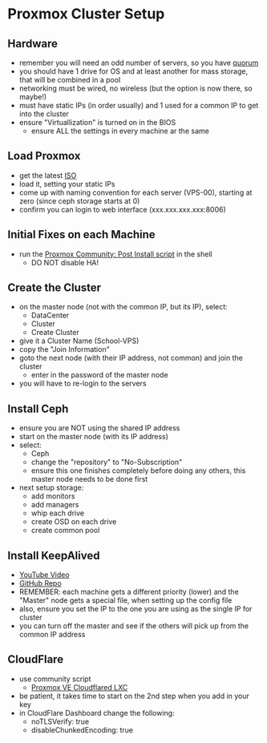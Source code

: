# Proxmox Cluster Setup

## Hardware
- remember you will need an odd number of servers, so you have [quorum](https://pve.proxmox.com/wiki/Cluster_Manager#_quorum)
- you should have 1 drive for OS and at least another for mass storage, that will be combined in a pool
- networking must be wired, no wireless (but the option is now there, so maybe!)
- must have static IPs (in order usually) and 1 used for a common IP to get into the cluster
- ensure "Virtuallization" is turned on in the BIOS
  - ensure ALL the settings in every machine ar the same

## Load Proxmox
- get the latest [ISO](https://www.proxmox.com/en/downloads/proxmox-virtual-environment/iso)
- load it, setting your static IPs
- come up with naming convention for each server (VPS-00), starting at zero (since ceph storage starts at 0)
- confirm you can login to web interface (xxx.xxx.xxx.xxx:8006)

## Initial Fixes on each Machine
- run the [Proxmox Community: Post Install script](https://community-scripts.github.io/ProxmoxVE/scripts?id=post-pve-install) in the shell
  - DO NOT disable HA!
 
## Create the Cluster
  - on the master node (not with the common IP, but its IP), select:
    - DataCenter
    - Cluster
    - Create Cluster
- give it a Cluster Name (School-VPS)
- copy the "Join Information"
- goto the next node (with their IP address, not common) and join the cluster
  - enter in the password of the master node
- you will have to re-login to the servers

## Install Ceph
- ensure you are NOT using the shared IP address
- start on the master node (with its IP address)
- select:
  - Ceph
  - change the "repository" to "No-Subscription"
  - ensure this one finishes completely before doing any others, this master node needs to be done first
- next setup storage:
  - add monitors
  - add managers
  - whip each drive
  - create OSD on each drive
  - create common pool
 
## Install KeepAlived
- [YouTube Video](https://www.youtube.com/watch?v=82Q4SZMW-zg&list=PLwcxrRo-VwS2gNgY-GlPGDYZ6KCwSu3tD&index=3)
- [GitHub Repo](https://github.com/mrp-yt/Galaxy-Home-Lab/blob/main/Services/keepalived/keepalived-setup.md)
- REMEMBER: each machine gets a different priority (lower) and the "Master" node gets a special file, when setting up the config file
- also, ensure you set the IP to the one you are using as the single IP for cluster
- you can turn off the master and see if the others will pick up from the common IP address

## CloudFlare
- use community script
  - [Proxmox VE Cloudflared LXC](https://community-scripts.github.io/ProxmoxVE/scripts?id=cloudflared)
- be patient, it takes time to start on the 2nd step when you add in your key
- in CloudFlare Dashboard change the following:
  - noTLSVerify: true
  - disableChunkedEncoding: true
